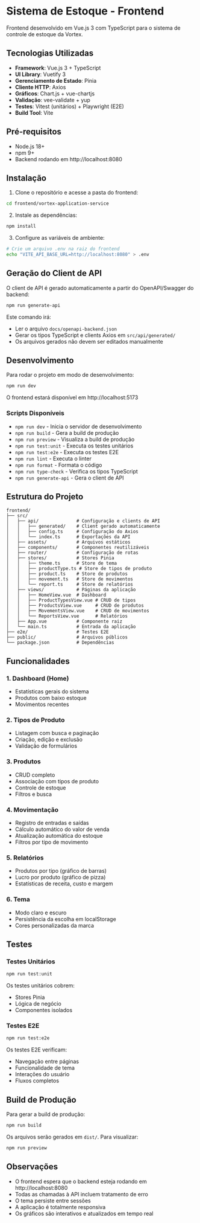 # Sistema de Estoque - Frontend

Frontend desenvolvido em Vue.js 3 com TypeScript para o sistema de controle de estoque da Vortex.

## Tecnologias Utilizadas

- **Framework**: Vue.js 3 + TypeScript
- **UI Library**: Vuetify 3
- **Gerenciamento de Estado**: Pinia
- **Cliente HTTP**: Axios
- **Gráficos**: Chart.js + vue-chartjs
- **Validação**: vee-validate + yup
- **Testes**: Vitest (unitários) + Playwright (E2E)
- **Build Tool**: Vite

## Pré-requisitos

- Node.js 18+ 
- npm 9+
- Backend rodando em http://localhost:8080

## Instalação

1. Clone o repositório e acesse a pasta do frontend:
```bash
cd frontend/vortex-application-service
```

2. Instale as dependências:
```bash
npm install
```

3. Configure as variáveis de ambiente:
```bash
# Crie um arquivo .env na raiz do frontend
echo "VITE_API_BASE_URL=http://localhost:8080" > .env
```

## Geração do Client de API

O client de API é gerado automaticamente a partir do OpenAPI/Swagger do backend:

```bash
npm run generate-api
```

Este comando irá:
- Ler o arquivo `docs/openapi-backend.json`
- Gerar os tipos TypeScript e clients Axios em `src/api/generated/`
- Os arquivos gerados não devem ser editados manualmente

## Desenvolvimento

Para rodar o projeto em modo de desenvolvimento:

```bash
npm run dev
```

O frontend estará disponível em http://localhost:5173

### Scripts Disponíveis

- `npm run dev` - Inicia o servidor de desenvolvimento
- `npm run build` - Gera a build de produção
- `npm run preview` - Visualiza a build de produção
- `npm run test:unit` - Executa os testes unitários
- `npm run test:e2e` - Executa os testes E2E
- `npm run lint` - Executa o linter
- `npm run format` - Formata o código
- `npm run type-check` - Verifica os tipos TypeScript
- `npm run generate-api` - Gera o client de API

## Estrutura do Projeto

```
frontend/
├── src/
│   ├── api/              # Configuração e clients de API
│   │   ├── generated/    # Client gerado automaticamente
│   │   ├── config.ts     # Configuração do Axios
│   │   └── index.ts      # Exportações da API
│   ├── assets/           # Arquivos estáticos
│   ├── components/       # Componentes reutilizáveis
│   ├── router/           # Configuração de rotas
│   ├── stores/           # Stores Pinia
│   │   ├── theme.ts      # Store de tema
│   │   ├── productType.ts # Store de tipos de produto
│   │   ├── product.ts    # Store de produtos
│   │   ├── movement.ts   # Store de movimentos
│   │   └── report.ts     # Store de relatórios
│   ├── views/            # Páginas da aplicação
│   │   ├── HomeView.vue  # Dashboard
│   │   ├── ProductTypesView.vue # CRUD de tipos
│   │   ├── ProductsView.vue     # CRUD de produtos
│   │   ├── MovementsView.vue    # CRUD de movimentos
│   │   └── ReportsView.vue      # Relatórios
│   ├── App.vue           # Componente raiz
│   └── main.ts           # Entrada da aplicação
├── e2e/                  # Testes E2E
├── public/               # Arquivos públicos
└── package.json          # Dependências
```

## Funcionalidades

### 1. Dashboard (Home)
- Estatísticas gerais do sistema
- Produtos com baixo estoque
- Movimentos recentes

### 2. Tipos de Produto
- Listagem com busca e paginação
- Criação, edição e exclusão
- Validação de formulários

### 3. Produtos
- CRUD completo
- Associação com tipos de produto
- Controle de estoque
- Filtros e busca

### 4. Movimentação
- Registro de entradas e saídas
- Cálculo automático do valor de venda
- Atualização automática do estoque
- Filtros por tipo de movimento

### 5. Relatórios
- Produtos por tipo (gráfico de barras)
- Lucro por produto (gráfico de pizza)
- Estatísticas de receita, custo e margem

### 6. Tema
- Modo claro e escuro
- Persistência da escolha em localStorage
- Cores personalizadas da marca

## Testes

### Testes Unitários

```bash
npm run test:unit
```

Os testes unitários cobrem:
- Stores Pinia
- Lógica de negócio
- Componentes isolados

### Testes E2E

```bash
npm run test:e2e
```

Os testes E2E verificam:
- Navegação entre páginas
- Funcionalidade de tema
- Interações do usuário
- Fluxos completos

## Build de Produção

Para gerar a build de produção:

```bash
npm run build
```

Os arquivos serão gerados em `dist/`. Para visualizar:

```bash
npm run preview
```

## Observações

- O frontend espera que o backend esteja rodando em http://localhost:8080
- Todas as chamadas à API incluem tratamento de erro
- O tema persiste entre sessões
- A aplicação é totalmente responsiva
- Os gráficos são interativos e atualizados em tempo real
